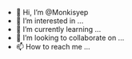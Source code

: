 - 👋 Hi, I’m @Monkisyep
- 👀 I’m interested in ...
- 🌱 I’m currently learning ...
- 💞️ I’m looking to collaborate on ...
- 📫 How to reach me ...

<!---
Monkisyep/Monkisyep is a ✨ special ✨ repository because its `README.md` (this file) appears on your GitHub profile.
You can click the Preview link to take a look at your changes.
--->

